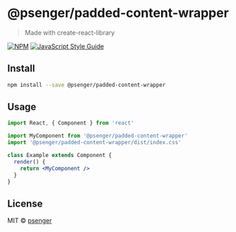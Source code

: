# @psenger/padded-content-wrapper

> Made with create-react-library

[![NPM](https://img.shields.io/npm/v/@psenger/padded-content-wrapper.svg)](https://www.npmjs.com/package/@psenger/padded-content-wrapper) [![JavaScript Style Guide](https://img.shields.io/badge/code_style-standard-brightgreen.svg)](https://standardjs.com)

## Install

```bash
npm install --save @psenger/padded-content-wrapper
```

## Usage

```jsx
import React, { Component } from 'react'

import MyComponent from '@psenger/padded-content-wrapper'
import '@psenger/padded-content-wrapper/dist/index.css'

class Example extends Component {
  render() {
    return <MyComponent />
  }
}
```

## License

MIT © [psenger](https://github.com/psenger)

